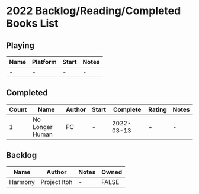 # 2022 Backlog/Reading/Completed Books List

## Playing
| Name  | Platform | Start | Notes |
| - | - | - | - |
| - | - | - | - |

## Completed
| Count | Name | Author | Start | Complete | Rating | Notes |
| - | - | - | - | - | - | - |
| 1 | No Longer Human | PC | - | 2022-03-13 | + | - |

## Backlog
| Name  | Author | Notes | Owned |
| - | - | - | - |
| Harmony | Project Itoh | - | FALSE |
